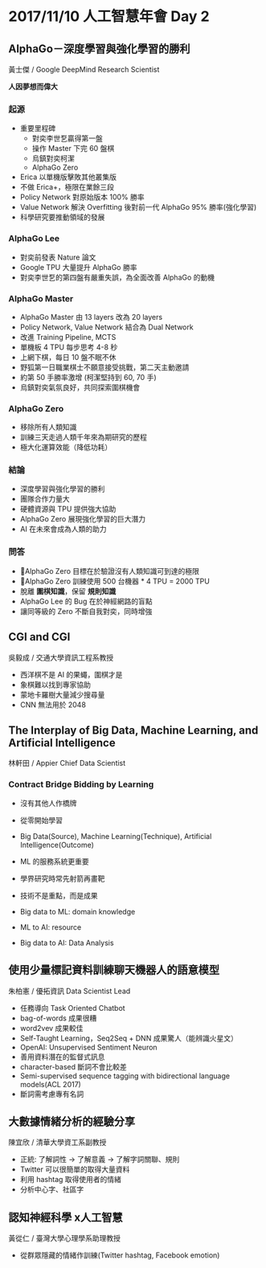 # 2017/11/10 人工智慧年會 Day 2


## AlphaGo－深度學習與強化學習的勝利
黃士傑 / Google DeepMind Research Scientist

**人因夢想而偉大**

### 起源
* 重要里程碑
    * 對奕李世乭贏得第一盤
    * 操作 Master 下完 60 盤棋
    * 烏鎮對奕柯潔
    * AlphaGo Zero
* Erica 以單機版擊敗其他叢集版
* 不做 Erica+，極限在業餘三段
* Policy Network 對原始版本 100% 勝率
* Value Network 解決 Overfitting 後對前一代 AlphaGo 95% 勝率(強化學習)
* 科學研究要推動領域的發展

### AlphaGo Lee
* 對奕前發表 Nature 論文
* Google TPU 大量提升 AlphaGo 勝率
* 對奕李世乭的第四盤有嚴重失誤，為全面改善 AlphaGo 的動機

### AlphaGo Master
* AlphaGo Master 由 13 layers 改為 20 layers
* Policy Network, Value Network 結合為 Dual Network
* 改進 Training Pipeline, MCTS
* 單機板 4 TPU 每步思考 4-8 秒
* 上網下棋，每日 10 盤不眠不休
* 野狐第一日職業棋士不願意接受挑戰，第二天主動邀請
* 約第 50 手勝率激增 (柯潔堅持到 60, 70 手)
* 烏鎮對奕氣氛良好，共同探索圍棋機會

### AlphaGo Zero
* 移除所有人類知識
* 訓練三天走過人類千年來為期研究的歷程
* 極大化運算效能（降低功耗）

### 結論
* 深度學習與強化學習的勝利
* 團隊合作力量大
* 硬體資源與 TPU 提供強大協助
* AlphaGo Zero 展現強化學習的巨大潛力
* AI 在未來會成為人類的助力

### 問答
* AlphaGo Zero 目標在於驗證沒有人類知識可到達的極限
* AlphaGo Zero 訓練使用 500 台機器 * 4 TPU = 2000 TPU
* 脫離 **圍棋知識**，保留 **規則知識**
* AlphaGo Lee 的 Bug 在於神經網路的盲點
* 讓同等級的 Zero 不斷自我對奕，同時增強


## CGI and CGI
吳毅成 / 交通大學資訊工程系教授

* 西洋棋不是 AI 的果蠅，圍棋才是
* 象棋難以找到專家協助
* 蒙地卡羅樹大量減少搜尋量
* CNN 無法用於 2048


## The Interplay of Big Data, Machine Learning, and Artificial Intelligence
林軒田 / Appier Chief Data Scientist

### Contract Bridge Bidding by Learning
* 沒有其他人作橋牌
* 從零開始學習

* Big Data(Source), Machine Learning(Technique), Artificial Intelligence(Outcome)
* ML 的服務系統更重要
* 學界研究時常先射箭再畫靶
* 技術不是重點，而是成果
* Big data to ML: domain knowledge
* ML to AI: resource
* Big data to AI: Data Analysis


## 使用少量標記資料訓練聊天機器人的語意模型
朱柏憲 / 優拓資訊 Data Scientist Lead

* 任務導向 Task Oriented Chatbot
* bag-of-words 成果很糟
* word2vev 成果較佳
* Self-Taught Learning，Seq2Seq + DNN 成果驚人（能辨識火星文）
* OpenAI: Unsupervised Sentiment Neuron
* 善用資料潛在的監督式訊息
* character-based 斷詞不會比較差
* Semi-supervised sequence tagging with bidirectional language models(ACL 2017)
* 斷詞需考慮專有名詞


## 大數據情緒分析的經驗分享
陳宜欣 / 清華大學資工系副教授

* 正統: 了解詞性 -> 了解意義 -> 了解字詞關聯、規則
* Twitter 可以很簡單的取得大量資料
* 利用 hashtag 取得使用者的情緒
* 分析中心字、社區字


## 認知神經科學 x人工智慧
黃從仁 / 臺灣大學心理學系助理教授

* 從群眾隱藏的情緒作訓練(Twitter hashtag, Facebook emotion)